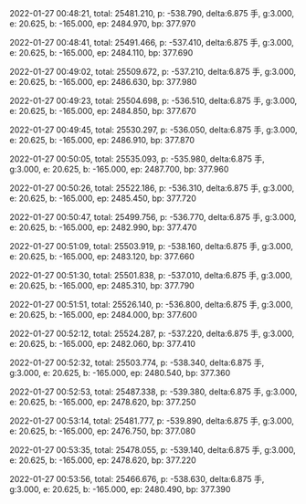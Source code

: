 2022-01-27 00:48:21, total: 25481.210, p: -538.790, delta:6.875 手, g:3.000, e: 20.625, b: -165.000, ep: 2484.970, bp: 377.970

2022-01-27 00:48:41, total: 25491.466, p: -537.410, delta:6.875 手, g:3.000, e: 20.625, b: -165.000, ep: 2484.110, bp: 377.690

2022-01-27 00:49:02, total: 25509.672, p: -537.210, delta:6.875 手, g:3.000, e: 20.625, b: -165.000, ep: 2486.630, bp: 377.980

2022-01-27 00:49:23, total: 25504.698, p: -536.510, delta:6.875 手, g:3.000, e: 20.625, b: -165.000, ep: 2484.850, bp: 377.670

2022-01-27 00:49:45, total: 25530.297, p: -536.050, delta:6.875 手, g:3.000, e: 20.625, b: -165.000, ep: 2486.910, bp: 377.870

2022-01-27 00:50:05, total: 25535.093, p: -535.980, delta:6.875 手, g:3.000, e: 20.625, b: -165.000, ep: 2487.700, bp: 377.960

2022-01-27 00:50:26, total: 25522.186, p: -536.310, delta:6.875 手, g:3.000, e: 20.625, b: -165.000, ep: 2485.450, bp: 377.720

2022-01-27 00:50:47, total: 25499.756, p: -536.770, delta:6.875 手, g:3.000, e: 20.625, b: -165.000, ep: 2482.990, bp: 377.470

2022-01-27 00:51:09, total: 25503.919, p: -538.160, delta:6.875 手, g:3.000, e: 20.625, b: -165.000, ep: 2483.120, bp: 377.660

2022-01-27 00:51:30, total: 25501.838, p: -537.010, delta:6.875 手, g:3.000, e: 20.625, b: -165.000, ep: 2485.310, bp: 377.790

2022-01-27 00:51:51, total: 25526.140, p: -536.800, delta:6.875 手, g:3.000, e: 20.625, b: -165.000, ep: 2484.000, bp: 377.600

2022-01-27 00:52:12, total: 25524.287, p: -537.220, delta:6.875 手, g:3.000, e: 20.625, b: -165.000, ep: 2482.060, bp: 377.410

2022-01-27 00:52:32, total: 25503.774, p: -538.340, delta:6.875 手, g:3.000, e: 20.625, b: -165.000, ep: 2480.540, bp: 377.360

2022-01-27 00:52:53, total: 25487.338, p: -539.380, delta:6.875 手, g:3.000, e: 20.625, b: -165.000, ep: 2478.620, bp: 377.250

2022-01-27 00:53:14, total: 25481.777, p: -539.890, delta:6.875 手, g:3.000, e: 20.625, b: -165.000, ep: 2476.750, bp: 377.080

2022-01-27 00:53:35, total: 25478.055, p: -539.140, delta:6.875 手, g:3.000, e: 20.625, b: -165.000, ep: 2478.620, bp: 377.220

2022-01-27 00:53:56, total: 25466.676, p: -538.630, delta:6.875 手, g:3.000, e: 20.625, b: -165.000, ep: 2480.490, bp: 377.390